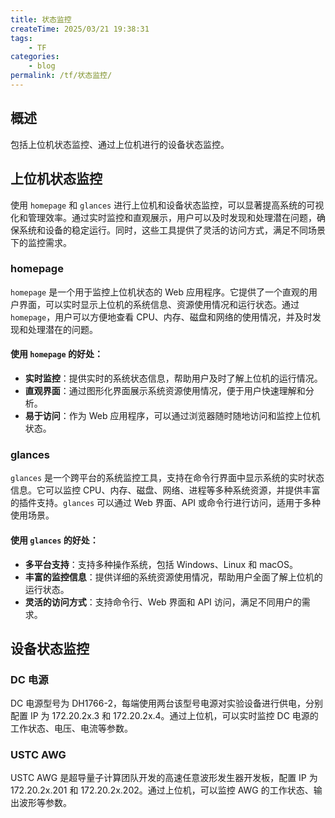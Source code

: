```yaml
---
title: 状态监控
createTime: 2025/03/21 19:38:31
tags:
    - TF
categories:
    - blog
permalink: /tf/状态监控/
---
```


## 概述

包括上位机状态监控、通过上位机进行的设备状态监控。

## 上位机状态监控

使用 `homepage` 和 `glances` 进行上位机和设备状态监控，可以显著提高系统的可视化和管理效率。通过实时监控和直观展示，用户可以及时发现和处理潜在问题，确保系统和设备的稳定运行。同时，这些工具提供了灵活的访问方式，满足不同场景下的监控需求。

### homepage

`homepage` 是一个用于监控上位机状态的 Web 应用程序。它提供了一个直观的用户界面，可以实时显示上位机的系统信息、资源使用情况和运行状态。通过 `homepage`，用户可以方便地查看 CPU、内存、磁盘和网络的使用情况，并及时发现和处理潜在的问题。

#### 使用 `homepage` 的好处：

-   **实时监控**：提供实时的系统状态信息，帮助用户及时了解上位机的运行情况。
-   **直观界面**：通过图形化界面展示系统资源使用情况，便于用户快速理解和分析。
-   **易于访问**：作为 Web 应用程序，可以通过浏览器随时随地访问和监控上位机状态。

### glances

`glances` 是一个跨平台的系统监控工具，支持在命令行界面中显示系统的实时状态信息。它可以监控 CPU、内存、磁盘、网络、进程等多种系统资源，并提供丰富的插件支持。`glances` 可以通过 Web 界面、API 或命令行进行访问，适用于多种使用场景。

#### 使用 `glances` 的好处：

-   **多平台支持**：支持多种操作系统，包括 Windows、Linux 和 macOS。
-   **丰富的监控信息**：提供详细的系统资源使用情况，帮助用户全面了解上位机的运行状态。
-   **灵活的访问方式**：支持命令行、Web 界面和 API 访问，满足不同用户的需求。

## 设备状态监控

### DC 电源

DC 电源型号为 DH1766-2，每端使用两台该型号电源对实验设备进行供电，分别配置 IP 为 172.20.2x.3 和 172.20.2x.4。通过上位机，可以实时监控 DC 电源的工作状态、电压、电流等参数。

### USTC AWG

USTC AWG 是超导量子计算团队开发的高速任意波形发生器开发板，配置 IP 为 172.20.2x.201 和 172.20.2x.202。通过上位机，可以监控 AWG 的工作状态、输出波形等参数。
